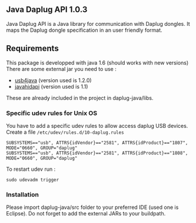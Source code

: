 ## Java Daplug API 1.0.3 ##

Java Daplug API is a Java library for communication with Daplug dongles. It maps the Daplug dongle specification in an user friendly format.

## Requirements ##

This package is developped with java 1.6 (should works with new versions)
There are some external jar you need to use : 
- [usb4java](http://usb4java.org/index.html) (version used is 1.2.0)
- [javahidapi](https://code.google.com/p/javahidapi/) (version used is 1.1)

These are already included in the project in daplug-java/libs.

### Specific udev rules for Unix OS ###

You have to add a specific udev rules to allow access daplug USB devices. Create a file `/etc/udev/rules.d/10-daplug.rules`

    SUBSYSTEMS=="usb", ATTRS{idVendor}=="2581", ATTRS{idProduct}=="1807", MODE="0660", GROUP="daplug"
    SUBSYSTEMS=="usb", ATTRS{idVendor}=="2581", ATTRS{idProduct}=="1808", MODE="0660", GROUP="daplug"

To restart udev run :

    sudo udevadm trigger

### Installation ###

Please import daplug-java/src folder to your preferred IDE (used one is Eclipse). Do not forget to add the external JARs to your buildpath. 
